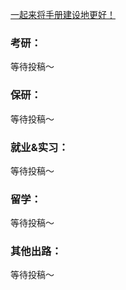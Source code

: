 [一起来将手册建设地更好！](Preface/fenxiang.md)

### 考研：

等待投稿～

### 保研：

等待投稿～

### 就业&实习：

等待投稿～

### 留学：

等待投稿～

### 其他出路：

等待投稿～
